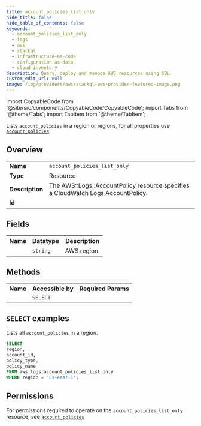 ```yaml
---
title: account_policies_list_only
hide_title: false
hide_table_of_contents: false
keywords:
  - account_policies_list_only
  - logs
  - aws
  - stackql
  - infrastructure-as-code
  - configuration-as-data
  - cloud inventory
description: Query, deploy and manage AWS resources using SQL
custom_edit_url: null
image: /img/providers/aws/stackql-aws-provider-featured-image.png
---
```


import CopyableCode from '@site/src/components/CopyableCode/CopyableCode';
import Tabs from '@theme/Tabs';
import TabItem from '@theme/TabItem';

Lists <code>account_policies</code> in a region or regions, for all properties use <a href="/providers/aws/serviceName/account_policies/"><code>account_policies</code></a>

## Overview
<table><tbody>
<tr><td><b>Name</b></td><td><code>account_policies_list_only</code></td></tr>
<tr><td><b>Type</b></td><td>Resource</td></tr>
<tr><td><b>Description</b></td><td>The AWS::Logs::AccountPolicy resource specifies a CloudWatch Logs AccountPolicy.</td></tr>
<tr><td><b>Id</b></td><td><CopyableCode code="aws.logs.account_policies_list_only" /></td></tr>
</tbody></table>

## Fields
<table><tbody><tr><th>Name</th><th>Datatype</th><th>Description</th></tr><tr><td><CopyableCode code="region" /></td><td><code>string</code></td><td>AWS region.</td></tr>
</tbody></table>

## Methods

<table><tbody>
  <tr>
    <th>Name</th>
    <th>Accessible by</th>
    <th>Required Params</th>
  </tr>
  <tr>
    <td><CopyableCode code="list_resources" /></td>
    <td><code>SELECT</code></td>
    <td><CopyableCode code="region" /></td>
  </tr>
</tbody></table>

## `SELECT` examples
Lists all <code>account_policies</code> in a region.
```sql
SELECT
region,
account_id,
policy_type,
policy_name
FROM aws.logs.account_policies_list_only
WHERE region = 'us-east-1';
```


## Permissions

For permissions required to operate on the <code>account_policies_list_only</code> resource, see <a href="/providers/aws/logs/account_policies/#permissions"><code>account_policies</code></a>

